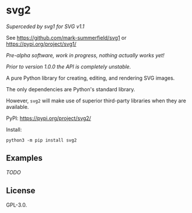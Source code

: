 # svg2

*Superceded by svg1 for SVG v1.1*

See https://github.com/mark-summerfield/svg1 or
https://pypi.org/project/svg1/

_Pre-alpha software, work in progress, nothing actually works yet!_

_Prior to version 1.0.0 the API is completely unstable._

A pure Python library for creating, editing, and rendering SVG images.

The only dependencies are Python's standard library.

However, `svg2` will make use of superior third-party libraries when they
are available.

PyPI: https://pypi.org/project/svg2/

Install:
```
python3 -m pip install svg2
````

## Examples

_TODO_

## License

GPL-3.0.
